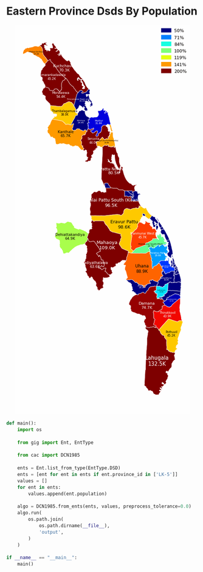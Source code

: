 # Eastern Province Dsds By Population

<p  align="center">
    <img src="https://raw.githubusercontent.com/nuuuwan/continuous_area_cartograms/main/examples/eastern_province_dsds_by_population/output/animated.gif" alt="alt" />
</p>

```python
def main():
    import os

    from gig import Ent, EntType

    from cac import DCN1985

    ents = Ent.list_from_type(EntType.DSD)
    ents = [ent for ent in ents if ent.province_id in ['LK-5']]
    values = []
    for ent in ents:
        values.append(ent.population)

    algo = DCN1985.from_ents(ents, values, preprocess_tolerance=0.0)
    algo.run(
        os.path.join(
            os.path.dirname(__file__),
            'output',
        )
    )

if __name__ == "__main__":
    main()

```

